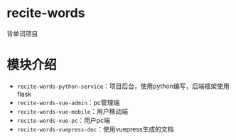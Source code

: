 # recite-words
背单词项目

# 模块介绍

- `recite-words-python-service`：项目后台，使用python编写，后端框架使用 flask
- `recite-words-vue-admin`：pc管理端
- `recite-words-vue-mobile`：用户移动端
- `recite-words-vue-pc`：用户pc端
- `recite-words-vuepress-doc`：使用vuepress生成的文档



